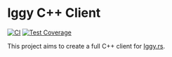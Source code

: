 # Iggy C++ Client

[![CI](https://github.com/iggy-rs/iggy-cpp-client/actions/workflows/ci.yml/badge.svg)](https://github.com/marketplace/actions/super-linter) [![Test Coverage](https://coveralls.io/repos/github/iggy-rs/iggy-cpp-client/badge.svg?branch=main)](https://coveralls.io/github/iggy-rs/iggy-cpp-client?branch=main)

This project aims to create a full C++ client for [Iggy.rs](https://iggy.rs).
